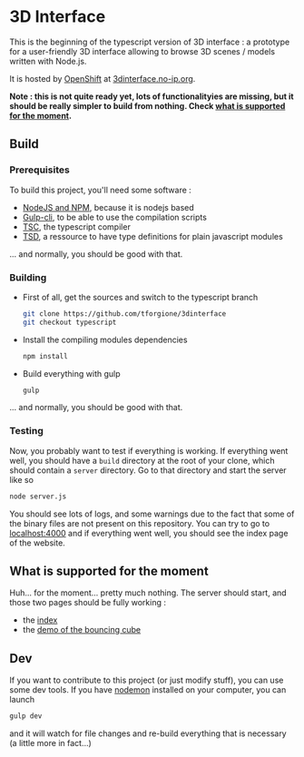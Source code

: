 # 3D Interface
This is the beginning of the typescript version of 3D interface : a prototype
for a user-friendly 3D interface allowing to browse 3D scenes / models written
with Node.js.

It is hosted by [OpenShift](https://www.openshift.com/) at
[3dinterface.no-ip.org](http://3dinterface.no-ip.org).

**Note : this is not quite ready yet, lots of functionalityies are missing, but
it should be really simpler to build from nothing. Check [what is supported for
the moment](#what-is-supported-for-the-moment).**

## Build
### Prerequisites
To build this project, you'll need some software :
  - [NodeJS and NPM](https://nodejs.org/), because it is nodejs based
  - [Gulp-cli](http://gulpjs.com/), to be able to use the compilation scripts
  - [TSC](http://www.typescriptlang.org/), the typescript compiler
  - [TSD](http://definitelytyped.org/tsd/), a ressource to have type
    definitions for plain javascript modules

... and normally, you should be good with that.

### Building
  - First of all, get the sources and switch to the typescript branch

    ``` sh
    git clone https://github.com/tforgione/3dinterface
    git checkout typescript
    ```
  - Install the compiling modules dependencies

    ``` sh
    npm install
    ```

  - Build everything with gulp

    ``` sh
    gulp
    ```

... and normally, you should be good with that.

### Testing
Now, you probably want to test if everything is working. If everything went
well, you should have a `build` directory at the root of your clone, which
should contain a `server` directory. Go to that directory and start the server
like so

```sh
node server.js
```

You should see lots of logs, and some warnings due to the fact that some of the
binary files are not present on this repository. You can try to go to
[localhost:4000](http://localhost:4000/) and if everything went well, you
should see the index page of the website.

## What is supported for the moment
Huh... for the moment... pretty much nothing. The server should start, and
those two pages should be fully working :

  - the [index](http://localhost:4000/)
  - the [demo of the bouncing cube](http://localhost:4000/boucing/)


## Dev
If you want to contribute to this project (or just modify stuff), you can use
some dev tools. If you have [nodemon](https://github.com/remy/nodemon)
installed on your computer, you can launch
``` sh
gulp dev
```
and it will watch for file changes and re-build everything that is necessary (a
little more in fact...)
